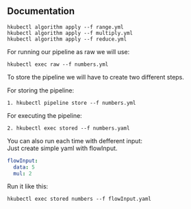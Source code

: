 

## Documentation

```
hkubectl algorithm apply --f range.yml
hkubectl algorithm apply --f multiply.yml
hkubectl algorithm apply --f reduce.yml
```

For running our pipeline as raw we will use:

```
hkubectl exec raw --f numbers.yml
```

To store the pipeline we will have to create two different steps.  

For storing the pipeline:
```
1. hkubectl pipeline store --f numbers.yml
```
For executing the pipeline:
```
2. hkubectl exec stored --f numbers.yaml
```

You can also run each time with defferent input:  
Just create simple yaml with flowInput.
```yaml
flowInput:
  data: 5
  mul: 2
```
Run it like this:
```
hkubectl exec stored numbers --f flowInput.yaml
```
